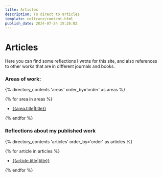 ```yaml
---
title: Articles
description: To direct to articles
template: coltrane/content.html
publish_date: 2024-07-24 19:26:02
---
```


# Articles

Here you can find some reflections I wrote for this site, and also references to other works that are in different journals and books. 

### Areas of work:

{% directory_contents 'areas' order_by='order' as areas %}

{% for area in areas %}

- [{{area.title|title}}](/{{area.slug}}/)

{% endfor %}

### Reflections about my published work

{% directory_contents 'articles' order_by='order' as articles %}

{% for article in articles %}

- [{{article.title|title}}](/{{article.slug}}/)

{% endfor %}
